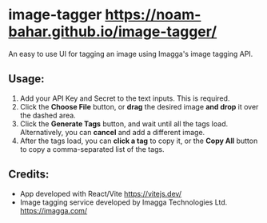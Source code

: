 # image-tagger https://noam-bahar.github.io/image-tagger/
An easy to use UI for tagging an image using Imagga's image tagging API.

## Usage:
1. Add your API Key and Secret to the text inputs. This is required.
2. Click the **Choose File** button, or **drag** the desired image **and drop** it over the dashed area.
3. Click the **Generate Tags** button, and wait until all the tags load. Alternatively, you can **cancel** and add a different image.
4. After the tags load, you can **click a tag** to copy it, or the **Copy All** button to copy a comma-separated list of the tags.

## Credits: 
* App developed with React/Vite https://vitejs.dev/
* Image tagging service developed by Imagga Technologies Ltd. https://imagga.com/
